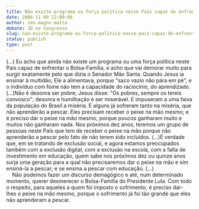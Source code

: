```yaml
---
title: Não existe programa ou força política nesse País capaz de enfrentar o Bolsa-Família
date: 2006-11-09 22:00:00
author: sen.magno.malta
debate: JD no Congresso
slug: nao-existe-programa-ou-forca-politica-nesse-pais-capaz-de-enfrentar-o-bolsa-familia
status: publish 
type: post
---
```


(...) Eu acho que ainda não existe um programa ou uma força política neste País capaz de enfrentar o Bolsa-Família, e acho que vai demorar muito para surgir exatamente pelo que dizia o Senador Mão Santa. Quando Jesus ia ensinar à multidão, Ele a alimentava, porque "saco vazio não pára em pé", e o indivíduo com fome não tem a capacidade do raciocínio, do aprendizado. (...)Não é desonra ser pobre; Jesus disse: "Os pobres, sempre os tereis convosco"; desonra e humilhação é ser miserável. E impuseram a uma faixa da população do Brasil a miséria. E alguns já sofreram tanto na miséria, que não aprenderão a pescar. Eles precisam receber o peixe na mão mesmo; e é preciso dar o peixe na mão mesmo, porque poucos ganharam muito e muitos não ganharam nada. Nos próximos dez anos, teremos um grupo de pessoas neste País que tem de receber o peixe na mão porque não aprenderão a pescar pelo fato de não terem sido incluídos. (...)É verdade que, em se tratando de exclusão social, e agora estamos preocupados também com a exclusão digital, com a exclusão na escola, com a falta de investimento em educação, quem sabe nos próximos dez ou quinze anos surja uma geração para a qual não precisaremos dar o peixe na mão e sim ensiná-la a pescar; e se ensina a pescar com educação. (...)   
    Não podemos fazer um discurso demagógico e até, num determinado momento, querer desmerecer o Bolsa-Família do Presidente Lula. Com todo o respeito, para aqueles a quem foi imposto o sofrimento, é preciso dar-lhes o peixe na mão mesmo, porque o sofrimento já foi tão grande que eles não aprenderam a pescar.
